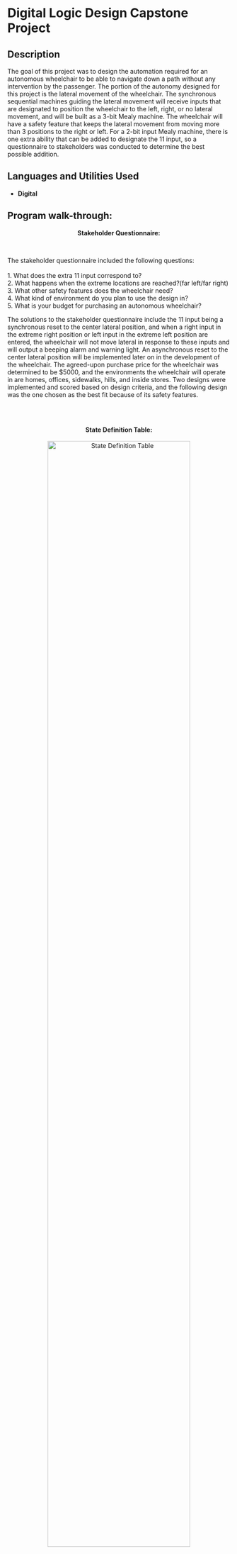 <h1>Digital Logic Design Capstone Project</h1>

<h2>Description</h2>
The goal of this project was to design the automation required for an autonomous wheelchair to be able to navigate down a path without any intervention by the passenger. The portion of the autonomy designed for this project is the lateral movement of the wheelchair.
The synchronous sequential machines guiding the lateral movement will receive inputs that are designated to position the wheelchair to the left, right, or no lateral movement, and will be built as a 3-bit Mealy machine. The wheelchair will have a safety feature that keeps the lateral movement from moving more than 3 positions to the right or left.
For a 2-bit input Mealy machine, there is one extra ability that can be added to designate the 11 input, so a questionnaire to stakeholders was conducted to determine the best possible addition.
<br />


<h2>Languages and Utilities Used</h2>

- <b>Digital</b> 

<h2>Program walk-through:</h2>

<p align="center">
<b>Stakeholder Questionnaire:</b></p><br/>
<p align="left">
The stakeholder questionnaire included the following questions:<br><br>
  1. What does the extra 11 input correspond to?<br>
  2. What happens when the extreme locations are reached?(far left/far right)<br>
  3. What other safety features does the wheelchair need?<br>
  4. What kind of environment do you plan to use the design in?<br>
  5. What is your budget for purchasing an autonomous wheelchair?<br>

The solutions to the stakeholder questionnaire include the 11 input being a synchronous reset to the center lateral position, and when a right input in the extreme right position or left input in the extreme  left position are entered, the wheelchair will not move lateral in response to these inputs and will output a beeping alarm and warning light. An asynchronous reset to the center lateral position will be implemented later on in the development of the wheelchair.
The agreed-upon purchase price for the wheelchair was determined to be $5000, and the environments the wheelchair will operate in are homes, offices, sidewalks, hills, and inside stores. Two designs were implemented and scored based on design criteria, and the following design was the one chosen as the best fit because of its safety features.</p>
<br /> 
<br />
<p align="center">
<b>State Definition Table:</b><br><br/>
  <img src="https://i.imgur.com/BGAQXXl.png" height="80%" width="80%" alt="State Definition Table"/></p>
<br />
<br />
<p align="center">
<b>Input and Output Definition Tables:</b><br><br/>
  <img src="https://i.imgur.com/ZVCjyyK.png" height="50%" width="50%" alt="Input Definition Table"/>
  <img src="https://i.imgur.com/RYFqO7U.png" height="50%" width="50%" alt="Output Definition Table 1"/>
  <img src="https://i.imgur.com/a4eR7Lf.png" height="50%" width="50%" alt="Output Definition Table 2"/></p>
<br />
<br />
<br />
<p align="center">
<b>State Design Diagram:</b><br><br/>
  <img src="https://i.imgur.com/yZfoK2R.png" height="80%" width="80%" alt="State Design Diagram"/></p>
<br />
<br />
<br />
<p align="center">
<b>State Transition Table:</b><br><br/>
  <img src="https://i.imgur.com/2DFhv3I.png" height="80%" width="80%" alt="State Transition Table"/></p>
<br />
<br />
<br />
<p align="center">
<b>Karnaugh Maps:</b><br><br/>
  <img src="https://i.imgur.com/iH10XPH.png" height="80%" width="80%" alt="Karnaugh Map Q2 Q1"/>
  <img src="https://i.imgur.com/Riu6C3H.png" height="80%" width="80%" alt="Karnaugh Map Q0"/><br><br>
  <img src="https://i.imgur.com/F0lg1d3.png" height="80%" width="80%" alt="Karnaugh Map Z1 Z2"/><br><br><br>
  <img src="https://i.imgur.com/NdR2zy9.png" height="80%" width="80%" alt="Karnaugh Map Z3 Z4"/></p>
<br />
<br />
<br />
<p align="center">
<b>Design Equations:</b><br><br/></p>
<p align="left">
Design Equations:<br>
Q2+ = y’Q2 + x’Q2(Q1 + Q0) + xy’Q1’Q0’ <br>
Q1+ = x’y’Q1 + x’Q1(Q2’ + Q0) + x’yQ2’Q0 + xy’Q2(Q1 + Q0) + xy’Q1Q0 <br>
Q0+ = x’y’Q0 + xy’(Q2’Q1Q0’ + Q2Q1’Q0’) + x’y(Q1 + Q2’Q0’) <br>
Z1 = Q2Q1Q0’ <br>
Z2 = Q2’Q1Q0 <br>
Z3 = xy’Q2Q1Q0’ <br>
Z4 = x’yQ2’Q1Q <br></p>
<br />
<br />
<br />
<p align="center">
<b>Final Design in Digital Software:</b><br><br/>
  <img src="https://i.imgur.com/BptZGzW.png" height="110%" width="110%" alt="Final Design"/></p>
</p>
<br />
<br />
<br />
<br />
<!--
 ```diff
- text in red
+ text in green
! text in orange
# text in gray
@@ text in purple (and bold)@@
```
--!>
